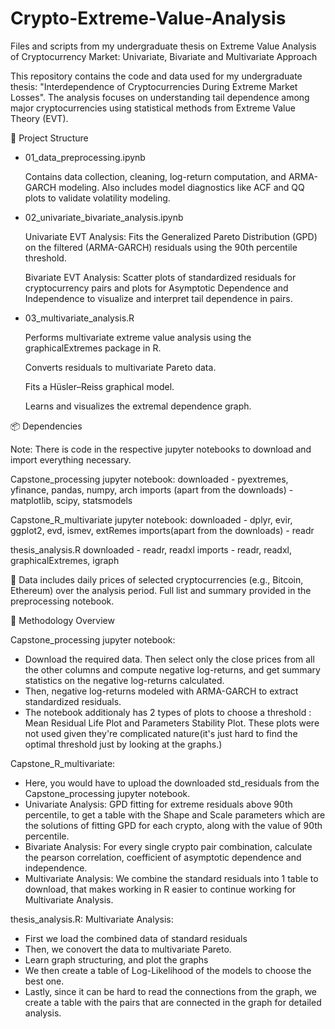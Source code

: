 # Crypto-Extreme-Value-Analysis
Files and scripts from my undergraduate thesis on Extreme Value Analysis of Cryptocurrency Market: Univariate, Bivariate and Multivariate Approach

This repository contains the code and data used for my undergraduate thesis: "Interdependence of Cryptocurrencies During Extreme Market Losses". The analysis focuses on understanding tail dependence among major cryptocurrencies using statistical methods from Extreme Value Theory (EVT).

🔧 Project Structure
- 01_data_preprocessing.ipynb

    Contains data collection, cleaning, log-return computation, and ARMA-GARCH modeling. Also includes model diagnostics like ACF and QQ plots to validate volatility modeling.

- 02_univariate_bivariate_analysis.ipynb

    Univariate EVT Analysis: Fits the Generalized Pareto Distribution (GPD) on the filtered (ARMA-GARCH) residuals using the 90th percentile threshold.

    Bivariate EVT Analysis: Scatter plots of standardized residuals for cryptocurrency pairs and plots for Asymptotic Dependence and Independence to visualize and interpret tail dependence in pairs.

- 03_multivariate_analysis.R
  
    Performs multivariate extreme value analysis using the graphicalExtremes package in R.

    Converts residuals to multivariate Pareto data.

    Fits a Hüsler–Reiss graphical model.

    Learns and visualizes the extremal dependence graph.

📦 Dependencies

Note: There is code in the respective jupyter notebooks to download and import everything necessary.

Capstone_processing jupyter notebook: 
downloaded - pyextremes, yfinance, pandas, numpy, arch
imports (apart from the downloads) - matplotlib, scipy, statsmodels

Capstone_R_multivariate jupyter notebook:
downloaded - dplyr, evir, ggplot2, evd, ismev, extRemes
imports(apart from the downloads) - readr

thesis_analysis.R
downloaded - readr, readxl
imports - readr, readxl, graphicalExtremes, igraph

📁 Data 
includes daily prices of selected cryptocurrencies (e.g., Bitcoin, Ethereum) over the analysis period. Full list and summary provided in the preprocessing notebook.

📌 Methodology Overview

Capstone_processing jupyter notebook: 
- Download the required data. Then select only the close prices from all the other columns and compute negative log-returns, and get summary statistics on the negative log-returns calculated.
- Then, negative log-returns modeled with ARMA-GARCH to extract standardized residuals.
- The notebook additionaly has 2 types of plots to choose a threshold : Mean Residual Life Plot and Parameters Stability Plot. These plots were not used given they're complicated nature(it's just hard to find the optimal threshold just by looking at the graphs.)

Capstone_R_multivariate:
- Here, you would have to upload the downloaded std_residuals from the Capstone_processing jupyter notebook.  
- Univariate Analysis: GPD fitting for extreme residuals above 90th percentile, to get a table with the Shape and Scale parameters which are the solutions of fitting GPD for each crypto, along with the value of 90th percentile. 
- Bivariate Analysis: For every single crypto pair combination, calculate the pearson correlation, coefficient of asymptotic dependence and independence.
- Multivariate Analysis: We combine the standard residuals into 1 table to download, that makes working in R easier to continue working for Multivariate Analysis.

thesis_analysis.R:
Multivariate Analysis:
- First we load the combined data of standard residuals
- Then, we conovert the data to multivariate Pareto.
- Learn graph structuring, and plot the graphs
- We then create a table of Log-Likelihood of the models to choose the best one.
- Lastly, since it can be hard to read the connections from the graph, we create a table with the pairs that are connected in the graph for detailed analysis.
